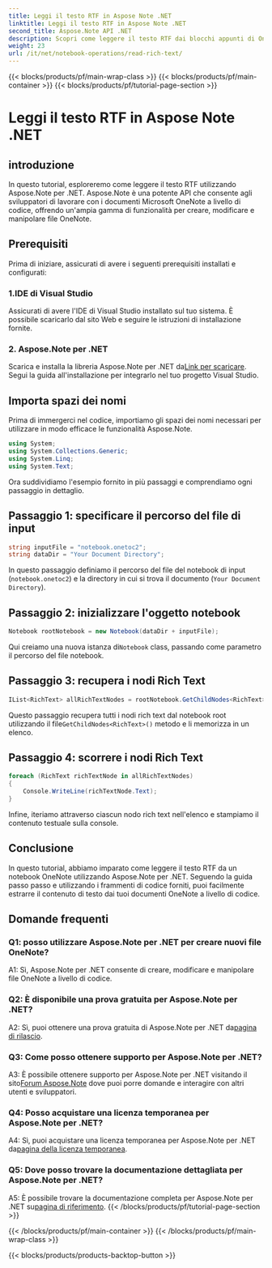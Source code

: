 ```yaml
---
title: Leggi il testo RTF in Aspose Note .NET
linktitle: Leggi il testo RTF in Aspose Note .NET
second_title: Aspose.Note API .NET
description: Scopri come leggere il testo RTF dai blocchi appunti di OneNote a livello di codice utilizzando Aspose.Note per .NET. Segui il nostro tutorial passo passo per una facile integrazione.
weight: 23
url: /it/net/notebook-operations/read-rich-text/
---
```


{{< blocks/products/pf/main-wrap-class >}}
{{< blocks/products/pf/main-container >}}
{{< blocks/products/pf/tutorial-page-section >}}

# Leggi il testo RTF in Aspose Note .NET

## introduzione

In questo tutorial, esploreremo come leggere il testo RTF utilizzando Aspose.Note per .NET. Aspose.Note è una potente API che consente agli sviluppatori di lavorare con i documenti Microsoft OneNote a livello di codice, offrendo un'ampia gamma di funzionalità per creare, modificare e manipolare file OneNote.

## Prerequisiti

Prima di iniziare, assicurati di avere i seguenti prerequisiti installati e configurati:

### 1.IDE di Visual Studio

Assicurati di avere l'IDE di Visual Studio installato sul tuo sistema. È possibile scaricarlo dal sito Web e seguire le istruzioni di installazione fornite.

### 2. Aspose.Note per .NET

 Scarica e installa la libreria Aspose.Note per .NET da[Link per scaricare](https://releases.aspose.com/note/net/). Segui la guida all'installazione per integrarlo nel tuo progetto Visual Studio.

## Importa spazi dei nomi

Prima di immergerci nel codice, importiamo gli spazi dei nomi necessari per utilizzare in modo efficace le funzionalità Aspose.Note.

```csharp
using System;
using System.Collections.Generic;
using System.Linq;
using System.Text;
```

Ora suddividiamo l'esempio fornito in più passaggi e comprendiamo ogni passaggio in dettaglio.

## Passaggio 1: specificare il percorso del file di input

```csharp
string inputFile = "notebook.onetoc2";
string dataDir = "Your Document Directory";
```

In questo passaggio definiamo il percorso del file del notebook di input (`notebook.onetoc2`) e la directory in cui si trova il documento (`Your Document Directory`).

## Passaggio 2: inizializzare l'oggetto notebook

```csharp
Notebook rootNotebook = new Notebook(dataDir + inputFile);
```

 Qui creiamo una nuova istanza di`Notebook` class, passando come parametro il percorso del file notebook.

## Passaggio 3: recupera i nodi Rich Text

```csharp
IList<RichText> allRichTextNodes = rootNotebook.GetChildNodes<RichText>();
```

 Questo passaggio recupera tutti i nodi rich text dal notebook root utilizzando il file`GetChildNodes<RichText>()` metodo e li memorizza in un elenco.

## Passaggio 4: scorrere i nodi Rich Text

```csharp
foreach (RichText richTextNode in allRichTextNodes)
{
    Console.WriteLine(richTextNode.Text);
}
```

Infine, iteriamo attraverso ciascun nodo rich text nell'elenco e stampiamo il contenuto testuale sulla console.

## Conclusione

In questo tutorial, abbiamo imparato come leggere il testo RTF da un notebook OneNote utilizzando Aspose.Note per .NET. Seguendo la guida passo passo e utilizzando i frammenti di codice forniti, puoi facilmente estrarre il contenuto di testo dai tuoi documenti OneNote a livello di codice.

## Domande frequenti

### Q1: posso utilizzare Aspose.Note per .NET per creare nuovi file OneNote?

A1: Sì, Aspose.Note per .NET consente di creare, modificare e manipolare file OneNote a livello di codice.

### Q2: È disponibile una prova gratuita per Aspose.Note per .NET?

 A2: Sì, puoi ottenere una prova gratuita di Aspose.Note per .NET da[pagina di rilascio](https://releases.aspose.com/).

### Q3: Come posso ottenere supporto per Aspose.Note per .NET?

 A3: È possibile ottenere supporto per Aspose.Note per .NET visitando il sito[Forum Aspose.Note](https://forum.aspose.com/c/note/28) dove puoi porre domande e interagire con altri utenti e sviluppatori.

### Q4: Posso acquistare una licenza temporanea per Aspose.Note per .NET?

 A4: Sì, puoi acquistare una licenza temporanea per Aspose.Note per .NET da[pagina della licenza temporanea](https://purchase.aspose.com/temporary-license/).

### Q5: Dove posso trovare la documentazione dettagliata per Aspose.Note per .NET?

 A5: È possibile trovare la documentazione completa per Aspose.Note per .NET su[pagina di riferimento](https://reference.aspose.com/note/net/).
{{< /blocks/products/pf/tutorial-page-section >}}

{{< /blocks/products/pf/main-container >}}
{{< /blocks/products/pf/main-wrap-class >}}

{{< blocks/products/products-backtop-button >}}
